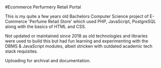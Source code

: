 #Ecommerce Perfurmery Retail Portal

This is my quite a few years old Bachelors Computer Science project  of  E-Commerce 'Perfume Retail Store' which used PHP,  JavaScript, PostgreSQL along with the basics of HTML and CSS. 

Not updated or maintained since 2018 as old technologies and libraries were used to build this but had fun learning and experimenting with the  DBMS & JavaScript modules, albeit stricken with outdated academic tech stack requisites.

Uploading for archival and documentation.

